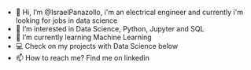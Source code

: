 - 👋 Hi, I’m @IsraelPanazollo, i'm an electrical engineer and currently i'm looking for jobs in data science
- 👀 I’m interested in Data Science, Python, Jupyter and SQL 
- 🌱 I’m currently learning Machine Learning
- :computer: Check on my projects with Data Science below
- 📫 How to reach me? Find me on linkedin 

<!---
IsraelPanazollo/IsraelPanazollo is a ✨ special ✨ repository because its `README.md` (this file) appears on your GitHub profile.
You can click the Preview link to take a look at your changes.
--->
